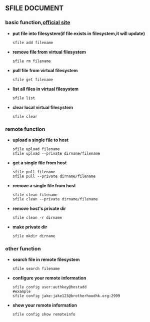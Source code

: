 ## **SFILE DOCUMENT**
### basic function,[**official site**](https://brotherhoodhk.org/codelab/sfile)
* **put file into filesystem(if file exists in filesystem,it will update)**
    ```
    sfile add filename
    ```
* **remove file from virtual filesystem**
    ```
    sfile rm filename
    ```
* **pull file from virtual filesystem**
    ```
    sfile get filename
    ```
* **list all files in virtual filesystem**
    ```
    sfile list
    ```
* **clear local virtual filesystem**
    ```
    sfile clear
    ```
### remote function
* **upload a single file to host**
    ```
    sfile upload filename
    sfile upload --private dirname/filename
    ```
* **get a single file from host**
    ```
    sfile pull filename
    sfile pull --private dirname/filename
    ```
* **remove a single file from host**
    ```
    sfile clean filename
    sfile clean --private dirname/filename
    ```
* **remove host's private dir**
    ```
    sfile clean -r dirname
    ```
* **make private dir**
    ```
    sfile mkdir dirname
    ```
### other function
* **search file in remote filesystem**
    ```shell
    sfile search filename
    ```
* **configure your remote information**
    ```shell
    sfile config user:authkey@hostadd
    #example
    sfile config jake:jake123@brotherhoodhk.org:2999
    ```
* **show your remote information**
    ```shell
    sfile config show remoteinfo
    ```